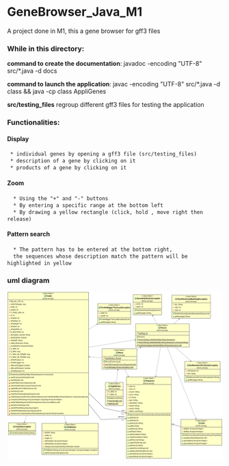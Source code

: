 # GeneBrowser_Java_M1
A project done in M1, this a gene browser for gff3 files


<h3>While in this directory:</h3>

<b>command to create the documentation</b>: javadoc -encoding "UTF-8" src/*.java -d docs

<b>command to launch the application</b>: javac -encoding "UTF-8" src/*.java -d class && java -cp class AppliGenes

<strong>src/testing_files</strong> regroup different gff3 files for testing the application

### Functionalities:

#### Display
     * individual genes by opening a gff3 file (src/testing_files)
     * description of a gene by clicking on it
     * products of a gene by clicking on it

#### Zoom
      * Using the "+" and "-" buttons
      * By entering a specific range at the bottom left
      * By drawing a yellow rectangle (click, hold , move right then release)

#### Pattern search
      * The pattern has to be entered at the bottom right, 
      the sequences whose description match the pattern will be highlighted in yellow 


### uml diagram
![Screenshot](UML.png "UML Diagram")


